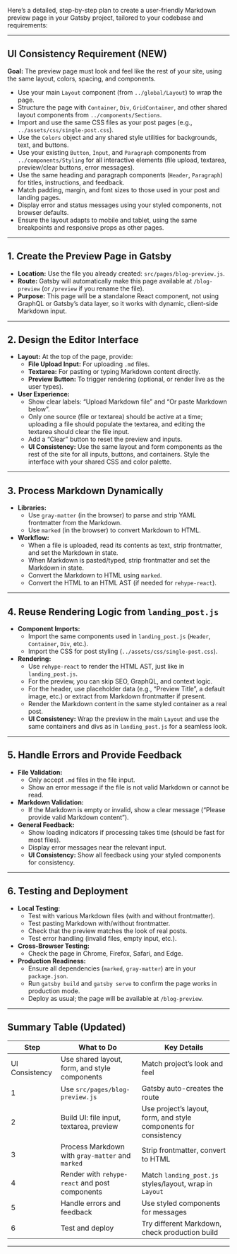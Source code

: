 Here’s a detailed, step-by-step plan to create a user-friendly Markdown preview page in your Gatsby project, tailored to your codebase and requirements:

---

## UI Consistency Requirement (NEW)

**Goal:** The preview page must look and feel like the rest of your site, using the same layout, colors, spacing, and components.

- Use your main `Layout` component (from `../global/Layout`) to wrap the page.
- Structure the page with `Container`, `Div`, `GridContainer`, and other shared layout components from `../components/Sections`.
- Import and use the same CSS files as your post pages (e.g., `../assets/css/single-post.css`).
- Use the `Colors` object and any shared style utilities for backgrounds, text, and buttons.
- Use your existing `Button`, `Input`, and `Paragraph` components from `../components/Styling` for all interactive elements (file upload, textarea, preview/clear buttons, error messages).
- Use the same heading and paragraph components (`Header`, `Paragraph`) for titles, instructions, and feedback.
- Match padding, margin, and font sizes to those used in your post and landing pages.
- Display error and status messages using your styled components, not browser defaults.
- Ensure the layout adapts to mobile and tablet, using the same breakpoints and responsive props as other pages.

---

## 1. **Create the Preview Page in Gatsby**

- **Location:** Use the file you already created: `src/pages/blog-preview.js`.
- **Route:** Gatsby will automatically make this page available at `/blog-preview` (or `/preview` if you rename the file).
- **Purpose:** This page will be a standalone React component, not using GraphQL or Gatsby’s data layer, so it works with dynamic, client-side Markdown input.

---

## 2. **Design the Editor Interface**

- **Layout:** At the top of the page, provide:
  - **File Upload Input:** For uploading `.md` files.
  - **Textarea:** For pasting or typing Markdown content directly.
  - **Preview Button:** To trigger rendering (optional, or render live as the user types).
- **User Experience:**
  - Show clear labels: “Upload Markdown file” and “Or paste Markdown below”.
  - Only one source (file or textarea) should be active at a time; uploading a file should populate the textarea, and editing the textarea should clear the file input.
  - Add a “Clear” button to reset the preview and inputs.
  - **UI Consistency:** Use the same layout and form components as the rest of the site for all inputs, buttons, and containers. Style the interface with your shared CSS and color palette.

---

## 3. **Process Markdown Dynamically**

- **Libraries:**
  - Use `gray-matter` (in the browser) to parse and strip YAML frontmatter from the Markdown.
  - Use `marked` (in the browser) to convert Markdown to HTML.
- **Workflow:**
  - When a file is uploaded, read its contents as text, strip frontmatter, and set the Markdown in state.
  - When Markdown is pasted/typed, strip frontmatter and set the Markdown in state.
  - Convert the Markdown to HTML using `marked`.
  - Convert the HTML to an HTML AST (if needed for `rehype-react`).

---

## 4. **Reuse Rendering Logic from `landing_post.js`**

- **Component Imports:**
  - Import the same components used in `landing_post.js` (`Header`, `Container`, `Div`, etc.).
  - Import the CSS for post styling (`../assets/css/single-post.css`).
- **Rendering:**
  - Use `rehype-react` to render the HTML AST, just like in `landing_post.js`.
  - For the preview, you can skip SEO, GraphQL, and context logic.
  - For the header, use placeholder data (e.g., “Preview Title”, a default image, etc.) or extract from Markdown frontmatter if present.
  - Render the Markdown content in the same styled container as a real post.
  - **UI Consistency:** Wrap the preview in the main `Layout` and use the same containers and divs as in `landing_post.js` for a seamless look.

---

## 5. **Handle Errors and Provide Feedback**

- **File Validation:**
  - Only accept `.md` files in the file input.
  - Show an error message if the file is not valid Markdown or cannot be read.
- **Markdown Validation:**
  - If the Markdown is empty or invalid, show a clear message (“Please provide valid Markdown content”).
- **General Feedback:**
  - Show loading indicators if processing takes time (should be fast for most files).
  - Display error messages near the relevant input.
  - **UI Consistency:** Show all feedback using your styled components for consistency.

---

## 6. **Testing and Deployment**

- **Local Testing:**
  - Test with various Markdown files (with and without frontmatter).
  - Test pasting Markdown with/without frontmatter.
  - Check that the preview matches the look of real posts.
  - Test error handling (invalid files, empty input, etc.).
- **Cross-Browser Testing:**
  - Check the page in Chrome, Firefox, Safari, and Edge.
- **Production Readiness:**
  - Ensure all dependencies (`marked`, `gray-matter`) are in your `package.json`.
  - Run `gatsby build` and `gatsby serve` to confirm the page works in production mode.
  - Deploy as usual; the page will be available at `/blog-preview`.

---

## **Summary Table (Updated)**

| Step | What to Do | Key Details |
|------|------------|-------------|
| UI Consistency | Use shared layout, form, and style components | Match project’s look and feel |
| 1 | Use `src/pages/blog-preview.js` | Gatsby auto-creates the route |
| 2 | Build UI: file input, textarea, preview | Use project’s layout, form, and style components for consistency |
| 3 | Process Markdown with `gray-matter` and `marked` | Strip frontmatter, convert to HTML |
| 4 | Render with `rehype-react` and post components | Match `landing_post.js` styles/layout, wrap in `Layout` |
| 5 | Handle errors and feedback | Use styled components for messages |
| 6 | Test and deploy | Try different Markdown, check production build |

---
